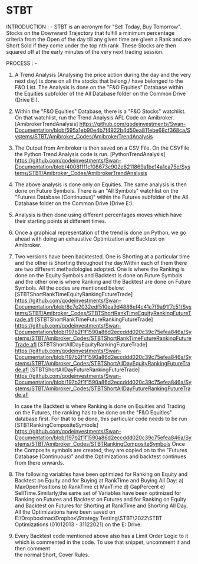 
# STBT

INTRODUCTION : -
   STBT is an acronym for "Sell Today, Buy Tomorrow". Stocks on the Downward Trajectory that fulfill a minimum percentage criteria from the Open of the day 
   till any given time are given a Rank and are Short Sold if they come under the top nth rank .These Stocks are then squared off at the early minutes of 
   the very next trading session.


PROCESS : -
1) A Trend Analysis (Analysing the price action during the day and the very next day) is done on all the stocks that belong / have belonged to the F&O List.
    The Analysis is done on the "F&O Equities" Database within the Equities subfolder of the All Database folder on the Common Drive (Drive E:).
   
2) Within the "F&O Equities" Database, there is a "F&O Stocks" watchlist. On that watchlist, run the Trend Analysis AFL Code on Amibroker.
   [AmibrokerTrendAnalysis]
   https://github.com/qodeinvestments/Swan-Documentation/blob/595a1eb90e4b7f4922b4d50ea811ebe68cf368ca/Systems/STBT/Amibroker_Codes/AmibrokerTrendAnalysis
      
3) The Output from Amibroker is then saved on a CSV File. On the CSVFile the Python Trend Analysis code is run.
   [PythonTrendAnalysis]
   https://github.com/qodeinvestments/Swan-Documentation/blob/4008f1f1cf08673c902e6211869a1be14a1ca75e/Systems/STBT/Amibroker_Codes/AmibrokerTrendAnalysis

4) The above analysis is done only on Equities. The same analysis is then done on Future Symbols. There is an "All Symbols" watchlist on the 
   "Futures Database (Continuous)" within the Futures subfolder of the All Database folder on the Common Drive (Drive E:). 

5) Analysis is then done using different percentages moves which have their starting points at different times.

6) Once a graphical representation of the trend is done on Python, we go ahead with doing an exhaustive Optimization and Backtest on Amibroker.

7) Two versions have been backtested. One is Shorting at a particular time and the other is Shorting throughout the day.Within each of them there are two
   different methadologies adopted. One is where the Ranking is done on the Equity Symbols and Backtest is done on Future Symbols and the other one is 
   where Ranking and the Backtest are done on Future Symbols.
   All the codes are mentioned below: [STBTShortRankTimeEquityRankingFutureTrade]
   https://github.com/qodeinvestments/Swan-Documentation/blob/8c7e2032edf510ea9d4886ef4c41c7f9a91f7c51/Systems/STBT/Amibroker_Codes/STBTShortRankTimeEquityRankingFutureTrade.afl
   [STBTShortRankTimeFutureRankingFutureTrade]
   https://github.com/qodeinvestments/Swan-Documentation/blob/197b2f1f1590a86d2eccddd020c39c75efea846a/Systems/STBT/Amibroker_Codes/STBTShortRankTimeFutureRankingFutureTrade.afl
   [STBTShortAllDayEquityRankingFutureTrade]
   https://github.com/qodeinvestments/Swan-Documentation/blob/197b2f1f1590a86d2eccddd020c39c75efea846a/Systems/STBT/Amibroker_Codes/STBTShortAllDayEquityRankingFutureTrade.afl
   [STBTShortAllDayFutureRankingFutureTrade]
    https://github.com/qodeinvestments/Swan-Documentation/blob/197b2f1f1590a86d2eccddd020c39c75efea846a/Systems/STBT/Amibroker_Codes/STBTShortAllDayFutureRankingFutureTrade.afl
    
   In case the Backtest is where Ranking is done on Equities and Trading on the Futures, the ranking has to be done on the "F&O Equities" database first.
   For that to be done, this particular code needs to be run [STBTRankingCompositeSymbols]
   https://github.com/qodeinvestments/Swan-Documentation/blob/197b2f1f1590a86d2eccddd020c39c75efea846a/Systems/STBT/Amibroker_Codes/STBTRankingCompositeSymbols
   Once the Composite symbols are created, they are copied on to the "Futures Database (Continuous)" and the Optimizations and backtest continues from 
   there onwards.
   
 8) The following variables have been optimized for Ranking on Equity and Backtest on Equity and for Buying at RankTime and Buying All Day: 
    a) MaxOpenPositions b) RankTime c) MaxTime d) GapPercent e) SellTime.Similarly,the same set of Variables have been optimized for Ranking on Futures and 
    Backtest on Futures and for Ranking on Equity and Backtest on Futures for Shorting at RankTime and Shorting All Day. All the Optimizations have been saved on 
    E:\Dropboximac\Dropbox\Strategy Testing\STBT\2022\STBT Optimizations (01012013 - 31122021) on the E: Drive.
    
 9) Every Backtest code mentioned above also has a Limit Order Logic to it which is commented in the code. To use that snippet, uncomment it and then comment  
    the normal Short, Cover Rules.  
   


